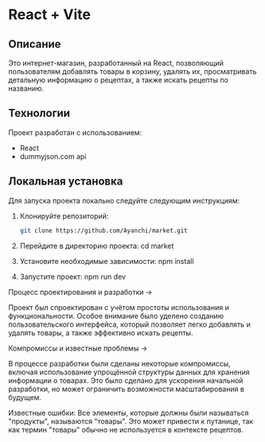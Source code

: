 # React + Vite

## Описание

Это интернет-магазин, разработанный на React, позволяющий пользователям добавлять товары в корзину, удалять их, просматривать детальную информацию о рецептах, а также искать рецепты по названию.

## Технологии

Проект разработан с использованием:
- React
- dummyjson.com api

## Локальная установка

Для запуска проекта локально следуйте следующим инструкциям:

1. Клонируйте репозиторий:
   ```bash
   git clone https://github.com/Ayanchi/market.git
   
2. Перейдите в директорию проекта:
   cd market

3. Установите необходимые зависимости:
   npm install

4. Запустите проект:
   npm run dev


Процесс проектирования и разработки -> 

Проект был спроектирован с учётом простоты использования и функциональности. Особое внимание было уделено созданию пользовательского интерфейса, который позволяет легко добавлять и удалять товары, а также эффективно искать рецепты.

Компромиссы и известные проблемы -> 

В процессе разработки были сделаны некоторые компромиссы, включая использование упрощённой структуры данных для хранения информации о товарах. Это было сделано для ускорения начальной разработки, но может ограничить возможности масштабирования в будущем.

Известные ошибки:
Все элементы, которые должны были называться "продукты", называются "товары". Это может привести к путанице, так как термин "товары" обычно не используется в контексте рецептов.
